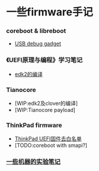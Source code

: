 # 一些firmware手记

### coreboot & libreboot
* [USB debug gadget](usb-debug-gadget.md)

### 《UEFI原理与编程》学习笔记
* [edk2的编译](uefi/building-edk2.md)

### Tianocore
* [WIP:edk2及clover的编译]
* [WIP:Tianocore payload]

### ThinkPad firmware
* [ThinkPad UEFI固件去白名单](tp-uefi-whitelist-removal.md)
* [TODO:coreboot with smapi?]

### [一些机器的实验笔记](machines.md)
